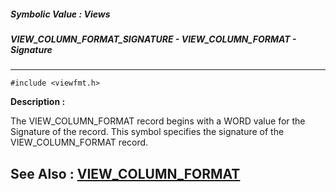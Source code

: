 ##### Symbolic Value : Views
##### VIEW_COLUMN_FORMAT_SIGNATURE - VIEW_COLUMN_FORMAT - Signature
---
```
#include <viewfmt.h>
```
**Description :**

The VIEW_COLUMN_FORMAT record begins with a WORD value for the Signature of the 
record.  This symbol specifies the signature of the VIEW_COLUMN_FORMAT record.  

**See Also :**
[VIEW_COLUMN_FORMAT](/domino-c-api-docs/reference/Data/VIEW_COLUMN_FORMAT)
---
